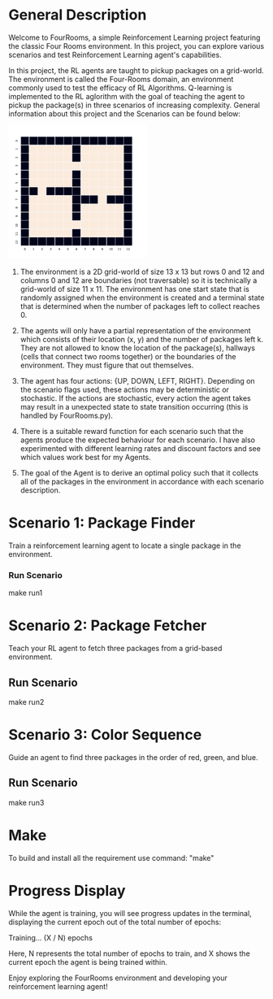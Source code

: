 # General Description

Welcome to FourRooms, a simple Reinforcement Learning project featuring the classic Four Rooms environment. In this project, you can explore various scenarios and test Reinforcement Learning agent's capabilities.

In this project, the RL agents are taught to pickup packages on a grid-world. The environment is called the Four-Rooms domain, an environment commonly used to test the efficacy of RL Algorithms. Q-learning is implemented to the RL aglorithm with the goal of teaching the agent to pickup the package(s) in three scenarios of increasing complexity. General information about this project and the Scenarios can be found below:

![](images/grid.png)

1. The environment is a 2D grid-world of size 13 x 13 but rows 0 and 12 and columns 0 and 12 are boundaries (not traversable) so it is technically a grid-world of size 11 x 11. The environment has one start state that is randomly assigned when the environment is created and a terminal state that is determined when the number of packages left to collect reaches 0.

2. The agents will only have a partial representation of the environment which consists of their location (x, y) and the number of packages left k. They are not allowed to know the location of the package(s), hallways (cells that connect two rooms together) or the boundaries of the environment. They must figure that out themselves.

3. The agent has four actions: {UP, DOWN, LEFT, RIGHT}. Depending on the scenario flags used, these actions may be deterministic or stochastic. If the actions are stochastic, every action the agent takes may result in a unexpected state to state transition occurring (this is handled by FourRooms.py).

4. There is a suitable reward function for each scenario such that the agents produce the expected behaviour for each scenario. I have also experimented with different learning rates and discount factors and see which values work best for my Agents.

6. The goal of the Agent is to derive an optimal policy such that it collects all of the packages in the environment in accordance with each scenario description.

# Scenario 1: Package Finder
Train a reinforcement learning agent to locate a single package in the environment.

### Run Scenario
make run1

# Scenario 2: Package Fetcher
Teach your RL agent to fetch three packages from a grid-based environment.

## Run Scenario
make run2

# Scenario 3: Color Sequence
Guide an agent to find three packages in the order of red, green, and blue.

## Run Scenario
make run3

# Make
To build and install all the requirement use command: "make" 

# Progress Display
While the agent is training, you will see progress updates in the terminal, displaying the current epoch out of the total number of epochs:

Training... (X / N) epochs

Here, N represents the total number of epochs to train, and X shows the current epoch the agent is being trained within.

Enjoy exploring the FourRooms environment and developing your reinforcement learning agent!